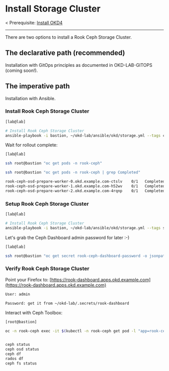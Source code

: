 # Install Storage Cluster

< Prerequisite: [Install OKD4](03_install_okd.md)

* * *

There are two options to install a Rook Ceph Storage Cluster.

## The declarative path (recommended)

Installation with GitOps principles as documented in OKD-LAB-GITOPS (coming soon!).

## The imperative path

Installation with Ansible.

### Install Rook Ceph Storage Cluster

```bash
[lab@lab]

# Install Rook Ceph Storage Cluster
ansible-playbook -i bastion, ~/okd-lab/ansible/okd/storage.yml --tags cluster

```

Wait for rollout complete:

```bash
[lab@lab]

ssh root@bastion "oc get pods -n rook-ceph"

ssh root@bastion "oc get pods -n rook-ceph | grep Completed"

rook-ceph-osd-prepare-worker-0.okd.example.com-ctslv    0/1   Completed   0
rook-ceph-osd-prepare-worker-1.okd.example.com-h52wv    0/1   Completed   0
rook-ceph-osd-prepare-worker-2.okd.example.com-4rqnp    0/1   Completed   0
```

### Setup Rook Ceph Storage Cluster

```bash
[lab@lab]

# Install Rook Ceph Storage Cluster
ansible-playbook -i bastion, ~/okd-lab/ansible/okd/storage.yml --tags setup

```

Let's grab the Ceph Dashboard admin password for later :-)

```bash
[lab@lab]

ssh root@bastion "oc get secret rook-ceph-dashboard-password -o jsonpath=\"{['data']['password']}\" -n rook-ceph | base64 --decode && echo" > ~/okd-lab/.secrets/rook-dashboard

```

### Verify Rook Ceph Storage Cluster

Point your Firefox to: [https://rook-dashboard.apps.okd.example.com](https://rook-dashboard.apps.okd.example.com)

```bash
User: admin

Password: get it from ~/okd-lab/.secrets/rook-dashboard
```

Interact with Ceph Toolbox:

```bash
[root@bastion]

oc -n rook-ceph exec -it $(kubectl -n rook-ceph get pod -l "app=rook-ceph-tools" -o jsonpath='{.items[0].metadata.name}') bash


ceph status
ceph osd status
ceph df
rados df
ceph fs status

```

